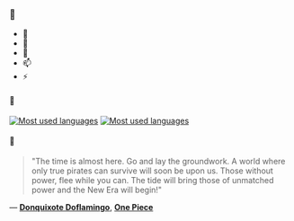 ### 👋

- 🔭
- 🌱
- 💬
- 📫
- ⚡

#### 🧏

[![Most used languages](https://github-readme-stats-aynah.vercel.app/api/top-langs/?username=aynh&theme=solarized-dark&langs_count=6&layout=compact&hide_title=true)](https://github.com/anuraghazra/github-readme-stats#gh-dark-mode-only)
[![Most used languages](https://github-readme-stats-aynah.vercel.app/api/top-langs/?username=aynh&theme=solarized-light&langs_count=6&layout=compact&hide_title=true)](https://github.com/anuraghazra/github-readme-stats#gh-light-mode-only)

#### 💬

> "The time is almost here. Go and lay the groundwork. A world where only true pirates can survive will soon be upon us. Those without power, flee while you can. The tide will bring those of unmatched power and the New Era will begin!"

&mdash; [**Donquixote Doflamingo**](https://myanimelist.net/character.php?q=Donquixote%20Doflamingo&cat=character), [**One Piece**](https://myanimelist.net/search/all?q=One%20Piece&cat=all)
